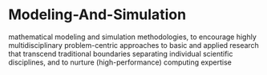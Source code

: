 # Modeling-And-Simulation
mathematical modeling and simulation methodologies, to encourage highly multidisciplinary problem-centric approaches to basic and applied research that transcend traditional boundaries separating individual scientific disciplines, and to nurture (high-performance) computing expertise
